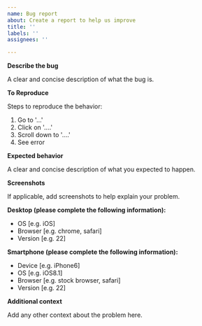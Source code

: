 ```yaml
---
name: Bug report
about: Create a report to help us improve
title: ''
labels: ''
assignees: ''

---
```


**Describe the bug**

A clear and concise description of what the bug is.

**To Reproduce**

Steps to reproduce the behavior:
 1. Go to '...'
 2. Click on '....'
 3. Scroll down to '....'
 4. See error

**Expected behavior**

A clear and concise description of what you expected to happen.

**Screenshots**

If applicable, add screenshots to help explain your problem.

**Desktop (please complete the following information):**
 -  OS [e.g. iOS]
 -  Browser [e.g. chrome, safari]
 -  Version [e.g. 22]

**Smartphone (please complete the following information):**
 -  Device [e.g. iPhone6]
 -  OS [e.g. iOS8.1]
 -  Browser [e.g. stock browser, safari]
 -  Version [e.g. 22]

**Additional context**

Add any other context about the problem here.
